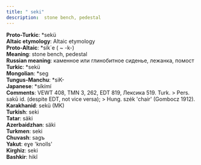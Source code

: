 ```yaml
---
title: " seki"
description:  stone bench, pedestal
---
```


<strong>Proto-Turkic</strong>:  *sekü<br>
<strong>Altaic etymology</strong>:  Altaic etymology<br>
<strong> Proto-Altaic</strong>:  *sík`e ( ~ -k-)<br>
<strong>Meaning</strong>:  stone bench, pedestal<br>
<strong>Russian meaning</strong>:  каменное или глинобитное сиденье, лежанка, помост<br>
<strong>Turkic</strong>:  *sekü<br>
<strong>Mongolian</strong>:  *seg<br>
<strong>Tungus-Manchu</strong>:  *siK-<br>
<strong>Japanese</strong>:  *síkímí<br>
<strong>Comments</strong>:  VEWT 408, TMN 3, 262, EDT 819, Лексика 519. Turk. > Pers. sakū id. (despite EDT, not vice versa); > Hung. szék 'chair' (Gombocz 1912).<br>
<strong>Karakhanid</strong>:  sekü (MK)<br>
<strong>Turkish</strong>:  seki<br>
<strong>Tatar</strong>:  säki<br>
<strong>Azerbaidzhan</strong>:  säki<br>
<strong>Turkmen</strong>:  seki<br>
<strong>Chuvash</strong>:  sagъ<br>
<strong>Yakut</strong>:  eɣe 'knolls'<br>
<strong>Kirghiz</strong>:  seki<br>
<strong>Bashkir</strong>:  hikĭ<br>


